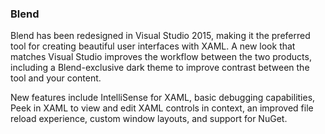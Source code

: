 ### Blend

Blend has been redesigned in Visual Studio 2015, making it the preferred tool for creating beautiful user interfaces with XAML. A new look that matches Visual Studio improves the workflow between the two products, including a Blend-exclusive dark theme to improve contrast between the tool and your content.

New features include IntelliSense for XAML, basic debugging capabilities, Peek in XAML to view and edit XAML controls in context, an improved file reload experience, custom window layouts, and support for NuGet.
